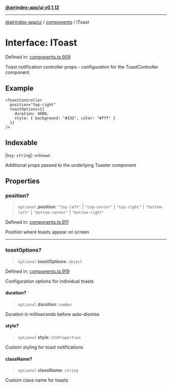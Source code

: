 [**@airindex-app/ui v0.1.12**](../../README.md)

***

[@airindex-app/ui](../../README.md) / [components](../README.md) / IToast

# Interface: IToast

Defined in: [components.ts:909](https://github.com/airindex-app/ui/blob/51b723e17db3d2d7342fc2d9bd4a36ea0ad71f2a/src/types/components.ts#L909)

Toast notification controller props - configuration for the ToastController component

## Example

```tsx
<ToastController
  position="top-right"
  toastOptions={{
    duration: 4000,
    style: { background: "#333", color: "#fff" }
  }}
/>
```

## Indexable

\[`key`: `string`\]: `unknown`

Additional props passed to the underlying Toaster component

## Properties

### position?

> `optional` **position**: `"top-left"` \| `"top-center"` \| `"top-right"` \| `"bottom-left"` \| `"bottom-center"` \| `"bottom-right"`

Defined in: [components.ts:911](https://github.com/airindex-app/ui/blob/51b723e17db3d2d7342fc2d9bd4a36ea0ad71f2a/src/types/components.ts#L911)

Position where toasts appear on screen

***

### toastOptions?

> `optional` **toastOptions**: `object`

Defined in: [components.ts:919](https://github.com/airindex-app/ui/blob/51b723e17db3d2d7342fc2d9bd4a36ea0ad71f2a/src/types/components.ts#L919)

Configuration options for individual toasts

#### duration?

> `optional` **duration**: `number`

Duration in milliseconds before auto-dismiss

#### style?

> `optional` **style**: `CSSProperties`

Custom styling for toast notifications

#### className?

> `optional` **className**: `string`

Custom class name for toasts
